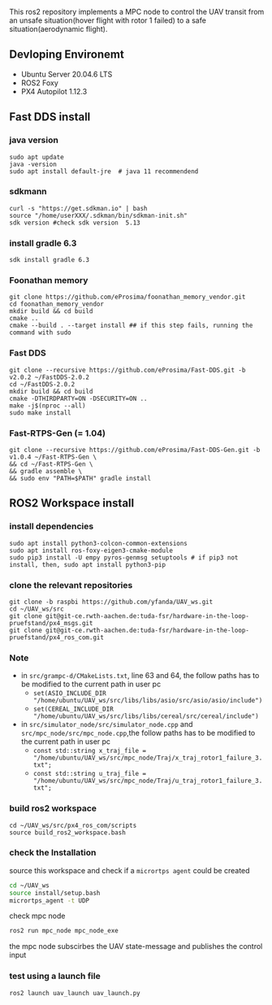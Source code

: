 This ros2 repository implements a MPC node to control the UAV transit from an unsafe situation(hover flight with rotor 1 failed)  to a safe situation(aerodynamic flight).

## Devloping Environemt
- Ubuntu Server 20.04.6 LTS
- ROS2 Foxy
- PX4 Autopilot 1.12.3
## Fast DDS install
### java version 
    sudo apt update
    java -version
    sudo apt install default-jre  # java 11 recommendend
### sdkmann
    curl -s "https://get.sdkman.io" | bash
    source "/home/userXXX/.sdkman/bin/sdkman-init.sh"
    sdk version #check sdk version  5.13
### install gradle 6.3
    sdk install gradle 6.3
### Foonathan memory
    git clone https://github.com/eProsima/foonathan_memory_vendor.git
    cd foonathan_memory_vendor
    mkdir build && cd build
    cmake ..
    cmake --build . --target install ## if this step fails, running the command with sudo

### Fast DDS
    git clone --recursive https://github.com/eProsima/Fast-DDS.git -b v2.0.2 ~/FastDDS-2.0.2
    cd ~/FastDDS-2.0.2
    mkdir build && cd build
    cmake -DTHIRDPARTY=ON -DSECURITY=ON ..
    make -j$(nproc --all)
    sudo make install
### Fast-RTPS-Gen (= 1.04)
    git clone --recursive https://github.com/eProsima/Fast-DDS-Gen.git -b v1.0.4 ~/Fast-RTPS-Gen \
    && cd ~/Fast-RTPS-Gen \
    && gradle assemble \
    && sudo env "PATH=$PATH" gradle install

## ROS2 Workspace install
### install dependencies
    sudo apt install python3-colcon-common-extensions
    sudo apt install ros-foxy-eigen3-cmake-module
    sudo pip3 install -U empy pyros-genmsg setuptools # if pip3 not install, then, sudo apt install python3-pip
### clone the relevant repositories
    git clone -b raspbi https://github.com/yfanda/UAV_ws.git
    cd ~/UAV_ws/src
    git clone git@git-ce.rwth-aachen.de:tuda-fsr/hardware-in-the-loop-pruefstand/px4_msgs.git
    git clone git@git-ce.rwth-aachen.de:tuda-fsr/hardware-in-the-loop-pruefstand/px4_ros_com.git
### Note
- in `src/grampc-d/CMakeLists.txt`, line 63 and 64, the follow paths has to be modified to the current path in user pc
  - `set(ASIO_INCLUDE_DIR "/home/ubuntu/UAV_ws/src/libs/libs/asio/src/asio/asio/include")`
  - `set(CEREAL_INCLUDE_DIR "/home/ubuntu/UAV_ws/src/libs/libs/cereal/src/cereal/include")`
- in `src/simulator_node/src/simulator_node.cpp` and `src/mpc_node/src/mpc_node.cpp`,the follow paths has to be modified to the current path in user pc
  - `const std::string x_traj_file = "/home/ubuntu/UAV_ws/src/mpc_node/Traj/x_traj_rotor1_failure_3.txt";`
  - `const std::string u_traj_file = "/home/ubuntu/UAV_ws/src/mpc_node/Traj/u_traj_rotor1_failure_3.txt";`    

### build ros2 workspace    
    cd ~/UAV_ws/src/px4_ros_com/scripts
    source build_ros2_workspace.bash
### check the Installation
source this workspace and check if a `micrortps agent` could be created
```bash
cd ~/UAV_ws
source install/setup.bash
micrortps_agent -t UDP 
```
check mpc node
```bash
ros2 run mpc_node mpc_node_exe 
```
the mpc node subscirbes  the UAV state-message and publishes the control input 

### test using a launch file
```bash
ros2 launch uav_launch uav_launch.py 
```
